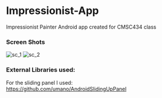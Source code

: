 # Impressionist-App
Impressionist Painter Android app created for CMSC434 class

### Screen Shots
<img src="https://cloud.githubusercontent.com/assets/6146961/14401604/b7be6adc-fde4-11e5-9acb-bbb0836996e8.png" alt="sc_1">
<img src="https://cloud.githubusercontent.com/assets/6146961/14401602/af3a8fd0-fde4-11e5-86e6-c34f23c11209.png" alt="sc_2">

### External Libraries used:
For the sliding panel I used: https://github.com/umano/AndroidSlidingUpPanel
